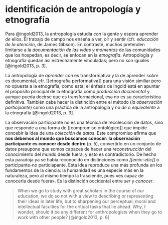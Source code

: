 # identificación de antropología y etnografía
Para @ingold2013, la antropología estudia *con* la gente y espera aprender *de* ellos. El trabajo de campo nos enseña a ver, oír y sentir (cfr. *educación de la atención*, de James Gibson). En contraste, muchos pretenden limitarse a la *documentación de las vidas y momentos* de las comunidades que los hospedan, es decir, se enfocan en la *etnografía*. Antropología y etnografía quedan así estrechamente vinculadas; pero no son iguales [@ingold2013, p. 3].

La antropología de *aprender con* es transformativa y la de aprender *sobre* es documental, cfr. [[etnografía performativa]] para una visión similiar pero no opuesta a la etnografía, como esta; el énfasis de Ingold está en apuntar el próposito principal de la etnografía como *producción documental* y aunque pueda decirse que es transformacional, esa no es su característica definitiva. También cabe hacer la distinción entre el método (*la observación participante*) como una práctica de la antropología y no *de* o *equivalente* a la etnografía [@ingold2013, p. 3].

La observación participante no es una técnica de recolección de datos, sino que responde a una forma de [[compromiso ontológico]] que impide concebir la idea de una *colección de datos*. Este compromiso afirma que **nos debemos al mundo que buscamos conocer: la observación participante es conocer desde dentro** (p. 5), convertirlo en un conjunto de datos presupone que somos capaces de hacer una *reconstrucción* del  conocimiento del mundo desde fuera, y esto es contradictorio. De hecho esta paradoja ya se había reconocido en distinciones como *[[emic-etic]]* o participante-no particiapante. Esta idea reproduce una más profunda en los fundamentos de la ciencia: la humanidad es una especie más en la naturaleza, pero al mismo tiempo la trasciende, pues «es capaz de conocerla desde fuera». Es la distinción occidental entre *ser* y *conocer*.

>When we go to study with great scholars in the course of our education, we do so not with a view to describing or representing their ideas in later life, but to sharpening our perceptual, moral and intellectual faculties for the critical tasks that lie ahead. Why, I wonder, should it be any different for anthropologists when they go to work with other people? [@ingold2013, p. 6]